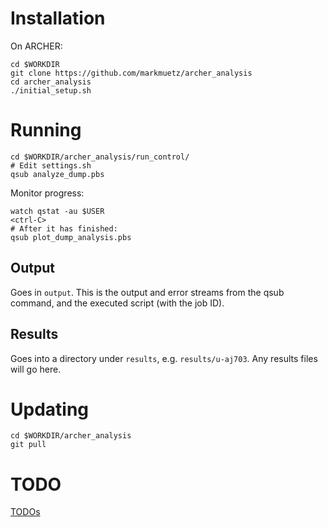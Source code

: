 Installation
============

On ARCHER:

    cd $WORKDIR
    git clone https://github.com/markmuetz/archer_analysis
    cd archer_analysis
    ./initial_setup.sh
    
Running
=======

    cd $WORKDIR/archer_analysis/run_control/
    # Edit settings.sh
    qsub analyze_dump.pbs

Monitor progress:

    watch qstat -au $USER
    <ctrl-C>
    # After it has finished:
    qsub plot_dump_analysis.pbs
    
Output
------

Goes in `output`. This is the output and error streams from the qsub command, and the executed script (with the job ID).

Results
-------

Goes into a directory under `results`, e.g. `results/u-aj703`. Any results files will go here.

Updating
========

    cd $WORKDIR/archer_analysis
    git pull
    

TODO
====

[TODOs](docs/todo.md)
